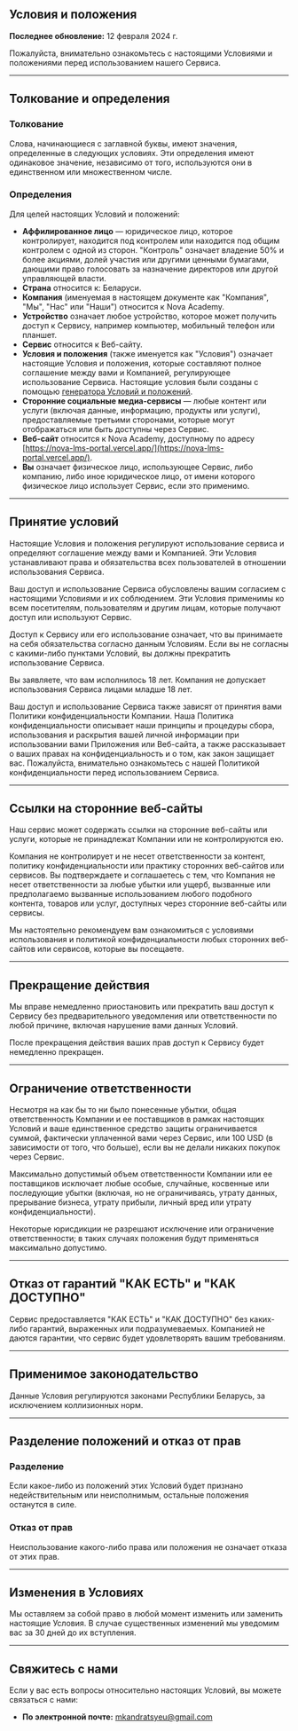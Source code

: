 ## Условия и положения

**Последнее обновление:** 12 февраля 2024 г.

Пожалуйста, внимательно ознакомьтесь с настоящими Условиями и положениями перед использованием нашего Сервиса.

---

## Толкование и определения

### Толкование

Слова, начинающиеся с заглавной буквы, имеют значения, определенные в следующих условиях. Эти определения имеют одинаковое значение, независимо от того, используются они в единственном или множественном числе.

### Определения

Для целей настоящих Условий и положений:

- **Аффилированное лицо** — юридическое лицо, которое контролирует, находится под контролем или находится под общим контролем с одной из сторон. "Контроль" означает владение 50% и более акциями, долей участия или другими ценными бумагами, дающими право голосовать за назначение директоров или другой управляющей власти.
- **Страна** относится к: Беларуси.
- **Компания** (именуемая в настоящем документе как "Компания", "Мы", "Нас" или "Наши") относится к Nova Academy.
- **Устройство** означает любое устройство, которое может получить доступ к Сервису, например компьютер, мобильный телефон или планшет.
- **Сервис** относится к Веб-сайту.
- **Условия и положения** (также именуется как "Условия") означает настоящие Условия и положения, которые составляют полное соглашение между вами и Компанией, регулирующее использование Сервиса. Настоящие условия были созданы с помощью [генератора Условий и положений](https://www.termsfeed.com/terms-conditions-generator/).
- **Сторонние социальные медиа-сервисы** — любые контент или услуги (включая данные, информацию, продукты или услуги), предоставляемые третьими сторонами, которые могут отображаться или быть доступны через Сервис.
- **Веб-сайт** относится к Nova Academy, доступному по адресу [https://nova-lms-portal.vercel.app/](https://nova-lms-portal.vercel.app/).
- **Вы** означает физическое лицо, использующее Сервис, либо компанию, либо иное юридическое лицо, от имени которого физическое лицо использует Сервис, если это применимо.

---

## Принятие условий

Настоящие Условия и положения регулируют использование сервиса и определяют соглашение между вами и Компанией. Эти Условия устанавливают права и обязательства всех пользователей в отношении использования Сервиса.

Ваш доступ и использование Сервиса обусловлены вашим согласием с настоящими Условиями и их соблюдением. Эти Условия применимы ко всем посетителям, пользователям и другим лицам, которые получают доступ или используют Сервис.

Доступ к Сервису или его использование означает, что вы принимаете на себя обязательства согласно данным Условиям. Если вы не согласны с какими-либо пунктами Условий, вы должны прекратить использование Сервиса.

Вы заявляете, что вам исполнилось 18 лет. Компания не допускает использования Сервиса лицами младше 18 лет.

Ваш доступ и использование Сервиса также зависят от принятия вами Политики конфиденциальности Компании. Наша Политика конфиденциальности описывает наши принципы и процедуры сбора, использования и раскрытия вашей личной информации при использовании вами Приложения или Веб-сайта, а также рассказывает о ваших правах на конфиденциальность и о том, как закон защищает вас. Пожалуйста, внимательно ознакомьтесь с нашей Политикой конфиденциальности перед использованием Сервиса.

---

## Ссылки на сторонние веб-сайты

Наш сервис может содержать ссылки на сторонние веб-сайты или услуги, которые не принадлежат Компании или не контролируются ею.

Компания не контролирует и не несет ответственности за контент, политику конфиденциальности или практику сторонних веб-сайтов или сервисов. Вы подтверждаете и соглашаетесь с тем, что Компания не несет ответственности за любые убытки или ущерб, вызванные или предполагаемо вызванные использованием любого подобного контента, товаров или услуг, доступных через сторонние веб-сайты или сервисы.

Мы настоятельно рекомендуем вам ознакомиться с условиями использования и политикой конфиденциальности любых сторонних веб-сайтов или сервисов, которые вы посещаете.

---

## Прекращение действия

Мы вправе немедленно приостановить или прекратить ваш доступ к Сервису без предварительного уведомления или ответственности по любой причине, включая нарушение вами данных Условий.

После прекращения действия ваших прав доступ к Сервису будет немедленно прекращен.

---

## Ограничение ответственности

Несмотря на как бы то ни было понесенные убытки, общая ответственность Компании и ее поставщиков в рамках настоящих Условий и ваше единственное средство защиты ограничивается суммой, фактически уплаченной вами через Сервис, или 100 USD (в зависимости от того, что больше), если вы не делали никаких покупок через Сервис.

Максимально допустимый объем ответственности Компании или ее поставщиков исключает любые особые, случайные, косвенные или последующие убытки (включая, но не ограничиваясь, утрату данных, прерывание бизнеса, утрату прибыли, личный вред или утрату конфиденциальности).

Некоторые юрисдикции не разрешают исключение или ограничение ответственности; в таких случаях положения будут применяться максимально допустимо.

---

## Отказ от гарантий "КАК ЕСТЬ" и "КАК ДОСТУПНО"

Сервис предоставляется "КАК ЕСТЬ" и "КАК ДОСТУПНО" без каких-либо гарантий, выраженных или подразумеваемых. Компанией не даются гарантии, что сервис будет удовлетворять вашим требованиям.

---

## Применимое законодательство

Данные Условия регулируются законами Республики Беларусь, за исключением коллизионных норм.

---

## Разделение положений и отказ от прав

### Разделение

Если какое-либо из положений этих Условий будет признано недействительным или неисполнимым, остальные положения останутся в силе.

### Отказ от прав

Неиспользование какого-либо права или положения не означает отказа от этих прав.

---

## Изменения в Условиях

Мы оставляем за собой право в любой момент изменить или заменить настоящие Условия. В случае существенных изменений мы уведомим вас за 30 дней до их вступления.

---

## Свяжитесь с нами

Если у вас есть вопросы относительно настоящих Условий, вы можете связаться с нами:  

- **По электронной почте:** mkandratsyeu@gmail.com  